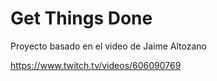 # Get Things Done

Proyecto basado en el video de Jaime Altozano

https://www.twitch.tv/videos/606090769

